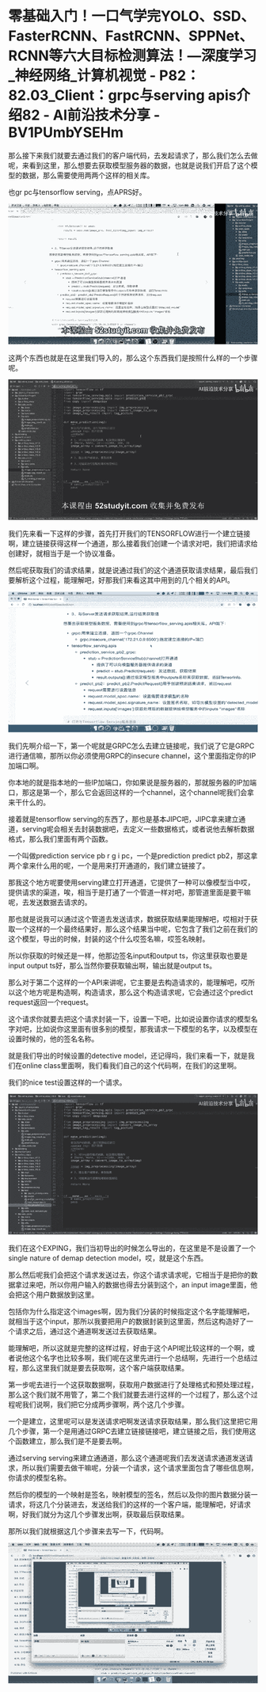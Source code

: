 # 零基础入门！一口气学完YOLO、SSD、FasterRCNN、FastRCNN、SPPNet、RCNN等六大目标检测算法！—深度学习_神经网络_计算机视觉 - P82：82.03_Client：grpc与serving apis介绍82 - AI前沿技术分享 - BV1PUmbYSEHm

那么接下来我们就要去通过我们的客户端代码，去发起请求了，那么我们怎么去做呢，来看到这里，那么想要去获取模型服务器的数据，也就是说我们开启了这个模型的数据，那么需要使用两两个这样的相关库。

也gr pc与tensorflow serving，点APRS好。

![](img/d92e2c08325d89441390df9c63607c75_1.png)

这两个东西也就是在这里我们导入的，那么这个东西我们是按照什么样的一个步骤呢。

![](img/d92e2c08325d89441390df9c63607c75_3.png)

我们先来看一下这样的步骤，首先打开我们的TENSORFLOW进行一个建立链接啊，建立链接获得这样一个通道，那么接着我们创建一个请求对吧，我们把请求给创建好，就相当于是一个协议准备。

然后呢获取我们的请求结果，就是说通过我们的这个通道获取请求结果，最后我们要解析这个过程，能理解吧，好那我们来看这其中用到的几个相关的API。



![](img/d92e2c08325d89441390df9c63607c75_5.png)

我们先啊介绍一下，第一个呢就是GRPC怎么去建立链接呢，我们说了它是GRPC进行通信嘛，那所以你必须使用GRPC的insecure channel，这个里面指定你的IP加端口啊。

你本地的就是指本地的一些IP加端口，你如果说是服务器的，那就服务器的IP加端口，那这是第一个，那么它会返回这样的一个channel，这个channel呢我们会拿来干什么的。

接着就是tensorflow serving的东西了，那也是基本JIPC吧，JIPC拿来建立通道，serving呢会相关去封装数据吧，去定义一些数据格式，或者说他去解析数据格式，那么我们里面有两个函数。

一个叫做prediction service pb r g i pc，一个是prediction predict pb2，那这拿两个拿来什么用的呢，一个是用来打开通道的，我们建立链接了。

那我这个地方呢要使用serving建立打开通道，它提供了一种可以像模型当中哎，提供请求的渠道，唉，相当于是打通了一个管道一样对吧，那管道里面是要干嘛呢，去发送数据去请求的。

那也就是说我可以通过这个管道去发送请求，数据获取结果能理解吧，哎相对于获取一个这样的一个最终结果好，那么这个结果当中呢，它包含了我们之前在我们的这个模型，导出的时候，封装的这个什么哎签名嘛，哎签名映射。

所以你获取的时候还是一样，他那边签名input和output ts，你这里获取也要是input output ts好，那么当然你要获取输出啊，输出就是output ts。

那么对于第二个这样的一个API来讲呢，它主要是去构造请求的，能理解吧，哎所以这个地方呢是构造啊，构造请求，那么这个构造请求呢，它会通过这个predict request返回一个request。

这个请求你就要去把这个请求封装一下，设置一下吧，比如说设置你请求的模型名字对吧，比如说你这里面有很多别的模型，那我请求一下模型的名字，以及模型在设置时候的，他的签名名称。

就是我们导出的时候设置的detective model，还记得吗，我们来看一下，就是我们在online class里面啊，我们看我们自己的这个代码啊，在我们的这里啊。

我们的nice test设置这样的一个请求。

![](img/d92e2c08325d89441390df9c63607c75_7.png)

我们在这个EXPING，我们当初导出的时候怎么导出的，在这里是不是设置了一个single nature of demap detection model，哎，就是这个东西。

那么然后呢我们会把这个请求发送过去，你这个请求请求呢，它相当于是把你的数据拿过来吧，所以你用户输入的数据也得去分装到这个，an input image里面，他会把这个用户数据放到这里。

包括你为什么指定这个images啊，因为我们分装的时候指定这个名字能理解吧，就相当于这个input，那所以我要把用户的数据封装到这里面，然后这构造好了一个请求之后，通过这个通道啊发送过去获取结果。

能理解吧，所以这就是完整的这样过程，好由于这个API呢比较这样的一个啊，或者说他这个名字也比较多啊，我们呢在这里先进行一个总结啊，先进行一个总结过程，那么这里我们就是要去获取啊，这个客户端获取结果。

第一步呢去进行一个这获取数据啊，获取用户数据进行了处理格式和预处理过程，那么这个我们就不用管了，第二个我们就要去进行这样的一个过程了，那么这个过程呢我们说啊，我们把它分成两步骤啊，两个这几个步骤。

一个是建立，这里呢可以是发送请求吧啊发送请求获取结果，那么我们这里把它用几个步骤，第一个是用通过GRPC去建立链接链接吧，建立链接之后，我们使用这个函数建立，那么我们是不是要去啊。

通过serving serving来建立通通道，那么这个通道呢我们去发送请求通道发送请求，所以我们需要去做干嘛呢，分装一个请求，这个请求里面包含了哪些信息啊，你请求的模型名称。

然后你的模型的一个映射是签名，映射模型的签名，然后以及你的图片数据分装一请求，将这几个分装进去，发送给我们的这样的一个客户端，能理解吧，好请求啊，好我们就分为这几个步骤发出啊，获取最后获取结果。

那所以我们就根据这几个步骤来去写一下，代码啊。

![](img/d92e2c08325d89441390df9c63607c75_9.png)